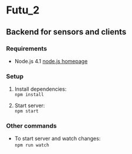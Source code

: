 # Futu_2 

## Backend for sensors and clients
  
### Requirements
- Node.js 4.1 [node.js homepage](https://nodejs.org/en/)

### Setup
1. Install dependencies:<br/>
 ```npm install```

2. Start server: <br/>
```npm start```

### Other commands
- To start server and watch changes:<br/>
```npm run watch```
